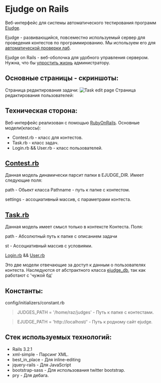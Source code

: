 Ejudge on Rails
===============
Веб-интерфейс для системы автоматического тестирования программ [Ejudge](ejudge.ru).

Ejudge - развивающийся, повсеместно используемый сервер для проведения контестов по программированию. Мы используем его для [автоматической проверки лаб](../../wiki/Зачем-нам-Ejudge).

Ejudge on Rails - веб-оболочка для удобного управления сервером. Нужна, что бы [упростить жизнь](../../wiki/Зачем-нам-Ejudge-on-Rails) администратору.

Основные страницы - скриншоты:
-----------------------------
Страница редактирования задачи:
![Task edit page](https://raw.github.com/1um/ejudge-on-rails/master/tasks_edit_page.png)
Страница редактирования пользователей:


Техническая сторона:
-------------------
Веб-интерфейс реализован с помощью [RubyOnRails](rubyonrails.com). Основные модели(классы):

* Contest.rb - класс для контестов.
* Task.rb - класс задач.
* Login.rb && User.rb - класс пользователей.

[Contest.rb]()
----------
Данная модель динамически парсит папки в EJUDGE_DIR. Имеет следующие поля:

path - Обьект класса Pathname - путь к папке с контестом.

settings - ассоциативный массив, с параметрами контеста.

[Task.rb]()
-------
Данная модель имеет смысл только в контексте Контеста.
Поля:

path - Абсолютный путь к папке с описанием задачи

st - Ассоциативный массив с условиями.

[Login.rb]() && [User.rb]()

Это две модели отвечающие за доступ к данным о пользователях контеста. Наследуются от абстрактного класса [ejudge_db](), так как работают с 'чужой бд'

Константы:
-----------
config/initializers/constant.rb

> JUDGES_PATH = '/home/raz/judges' - Путь к папке с контестами.

> EJUDGE_PATH = 'http://localhost/' - Путь к родному сайт ejudge.

Стек используемых технологий:
----------------
- Rails 3.2.1
- xml-simple - Парсинг XML.
- best_in_place - Для inline-editing
- jquery-rails - Для JavaScript
- bootstrap-sass - Для использования twitter bootstrap.
- pry - Для дебага.
